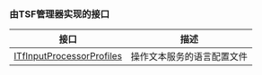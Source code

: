 ### 由TSF管理器实现的接口

接口|描述
-|-
[ITfInputProcessorProfiles](TSFmanager/ITfInputProcessorProfiles.md)|操作文本服务的语言配置文件
